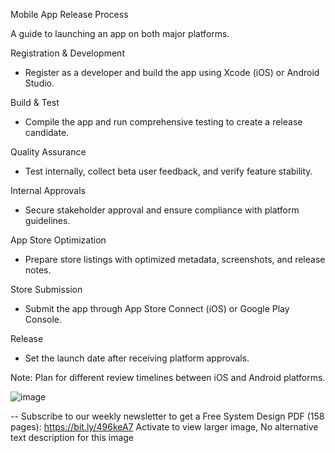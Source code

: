 Mobile App Release Process

A guide to launching an app on both major platforms.

Registration & Development
- Register as a developer and build the app using Xcode (iOS) or Android Studio.

Build & Test
- Compile the app and run comprehensive testing to create a release candidate.

Quality Assurance
- Test internally, collect beta user feedback, and verify feature stability.

Internal Approvals
- Secure stakeholder approval and ensure compliance with platform guidelines.

App Store Optimization
- Prepare store listings with optimized metadata, screenshots, and release notes.

Store Submission
- Submit the app through App Store Connect (iOS) or Google Play Console.

Release
- Set the launch date after receiving platform approvals.

Note: Plan for different review timelines between iOS and Android platforms.

![image](https://github.com/user-attachments/assets/622c35fe-6a4c-4760-a463-1cb84fda1183)


--
Subscribe to our weekly newsletter to get a Free System Design PDF (158 pages): https://bit.ly/496keA7
Activate to view larger image,
No alternative text description for this image
